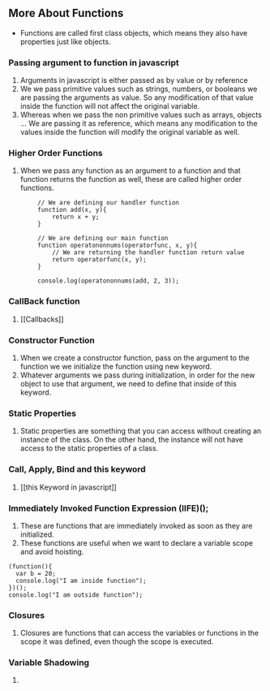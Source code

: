 ## More About Functions
- Functions are called first class objects, which means they also have properties just like objects.
### Passing argument to function in javascript
1. Arguments in javascript is either passed as by value or by reference
2. We we pass primitive values such as strings, numbers, or booleans we are passing the arguments as value. So any modification of that value inside the function will not affect the original variable.
3. Whereas when we pass the non primitive values such as arrays, objects ... We are passing it as reference, which means any modification to the values inside the function will modify the original variable as well.

### Higher Order Functions
1. When we pass any function as an argument to a function and that function returns the function as well, these are called higher order functions.
```
		// We are defining our handler function
		function add(x, y){
		    return x + y;
		}
		
		// We are defining our main function
		function operatononnums(operatorfunc, x, y){
		    // We are returning the handler function return value
		    return operatorfunc(x, y);
		}
		
		console.log(operatononnums(add, 2, 3));
```

### CallBack function
1. [[Callbacks]]


### Constructor Function
1. When we create a constructor function, pass on the argument to the function we we initialize the function using new keyword.
2. Whatever arguments we pass during initialization, in order for the new object to use that argument, we need to define that inside of this keyword.

### Static Properties
1. Static properties are something that you can access without creating an instance of the class. On the other hand, the instance will not have access to the static properties of a class.

### Call, Apply, Bind and this keyword
1. [[this Keyword in javascript]]

### Immediately Invoked Function Expression (IIFE)();
1. These are functions that are immediately invoked as soon as they are initialized.
2. These functions are useful when we want to declare a variable scope and avoid hoisting.
```
(function(){
  var b = 20;
  console.log("I am inside function");
})();
console.log("I am outside function");
```

### Closures
1. Closures are functions that can access the variables or functions in the scope it was defined, even though the scope is executed.

### Variable Shadowing
1. 